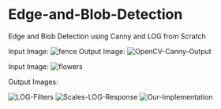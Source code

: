 # Edge-and-Blob-Detection
Edge and Blob Detection using Canny and LOG from Scratch

Input Image:
![fence](https://github.com/Ufaqkhan/Edge-and-Blob-Detection/assets/98477528/5ec4ee7e-6a51-40ff-a4f2-34d500b406b7)
Output Image: 
![OpenCV-Canny-Output](https://github.com/Ufaqkhan/Edge-and-Blob-Detection/assets/98477528/7829faf2-343f-49d0-84c2-11e791289089)

Input Image: 
![flowers](https://github.com/Ufaqkhan/Edge-and-Blob-Detection/assets/98477528/b8e53db4-7d8c-428e-a5d6-91c328c0fb61)

Output Images:

![LOG-Filters](https://github.com/Ufaqkhan/Edge-and-Blob-Detection/assets/98477528/6081a541-58fc-46a4-ab62-7a124196f44b)
![Scales-LOG-Response](https://github.com/Ufaqkhan/Edge-and-Blob-Detection/assets/98477528/2fdfaf2b-653c-4a1b-b668-24c12a9d360e)
![Our-Implementation](https://github.com/Ufaqkhan/Edge-and-Blob-Detection/assets/98477528/5fb4d89c-3aed-43e0-82bc-fe752ba1f0fc)

